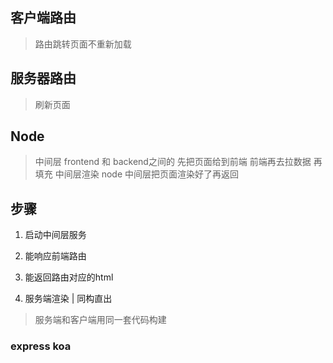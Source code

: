 ## 客户端路由
> 路由跳转页面不重新加载
## 服务器路由
> 刷新页面

## Node
> 中间层 frontend 和 backend之间的
> 先把页面给到前端 前端再去拉数据 再填充
> 中间层渲染 node 中间层把页面渲染好了再返回  


## 步骤
1. 启动中间层服务 
2. 能响应前端路由
3. 能返回路由对应的html

4. 服务端渲染 | 同构直出
> 服务端和客户端用同一套代码构建

### express koa
